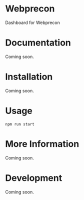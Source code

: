 # Webprecon
Dashboard for Webprecon

# Documentation
Coming soon.

# Installation
Coming soon.

# Usage
```
npm run start
```

# More Information
Coming soon.

# Development
Coming soon.
